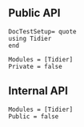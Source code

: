 ## Public API
```@meta
DocTestSetup= quote
using Tidier
end
```

```@autodocs
Modules = [Tidier]
Private = false
```

## Internal API
```@autodocs
Modules = [Tidier]
Public = false
```
